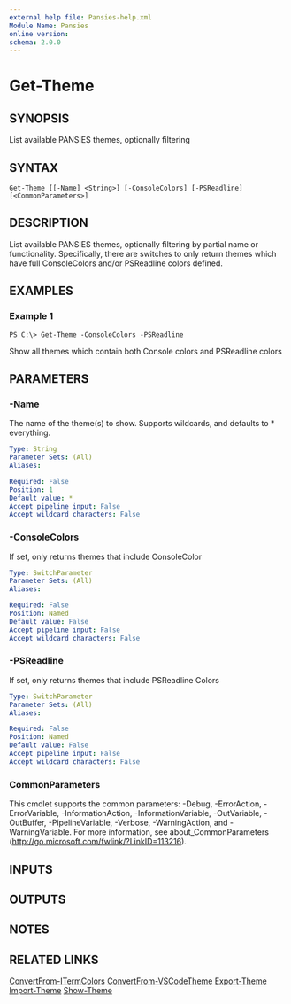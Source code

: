 ```yaml
---
external help file: Pansies-help.xml
Module Name: Pansies
online version:
schema: 2.0.0
---
```


# Get-Theme

## SYNOPSIS
List available PANSIES themes, optionally filtering

## SYNTAX

```
Get-Theme [[-Name] <String>] [-ConsoleColors] [-PSReadline] [<CommonParameters>]
```

## DESCRIPTION
List available PANSIES themes, optionally filtering by partial name or functionality. Specifically, there are switches to only return themes which have full ConsoleColors and/or PSReadline colors defined.

## EXAMPLES

### Example 1
```
PS C:\> Get-Theme -ConsoleColors -PSReadline
```

Show all themes which contain both Console colors and PSReadline colors

## PARAMETERS

### -Name
The name of the theme(s) to show. Supports wildcards, and defaults to * everything.

```yaml
Type: String
Parameter Sets: (All)
Aliases:

Required: False
Position: 1
Default value: *
Accept pipeline input: False
Accept wildcard characters: False
```

### -ConsoleColors
If set, only returns themes that include ConsoleColor

```yaml
Type: SwitchParameter
Parameter Sets: (All)
Aliases:

Required: False
Position: Named
Default value: False
Accept pipeline input: False
Accept wildcard characters: False
```

### -PSReadline
If set, only returns themes that include PSReadline Colors

```yaml
Type: SwitchParameter
Parameter Sets: (All)
Aliases:

Required: False
Position: Named
Default value: False
Accept pipeline input: False
Accept wildcard characters: False
```

### CommonParameters
This cmdlet supports the common parameters: -Debug, -ErrorAction, -ErrorVariable, -InformationAction, -InformationVariable, -OutVariable, -OutBuffer, -PipelineVariable, -Verbose, -WarningAction, and -WarningVariable. For more information, see about_CommonParameters (http://go.microsoft.com/fwlink/?LinkID=113216).

## INPUTS

## OUTPUTS

## NOTES

## RELATED LINKS

[ConvertFrom-ITermColors]()
[ConvertFrom-VSCodeTheme]()
[Export-Theme]()
[Import-Theme]()
[Show-Theme]()